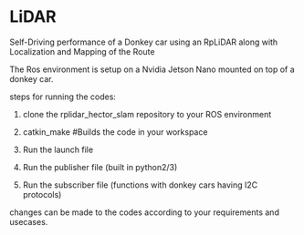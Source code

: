 # LiDAR

Self-Driving performance of a Donkey car using an RpLiDAR along with Localization and Mapping of the Route

The Ros environment is setup on a Nvidia Jetson Nano mounted on top of a donkey car.

steps for running the codes:

1. clone the rplidar_hector_slam repository to your ROS environment

2. catkin_make #Builds the code in your workspace

3. Run the launch file 

4. Run the publisher file (built in python2/3)

5. Run the subscriber file (functions with donkey cars having I2C protocols)

changes can be made to the codes according to your requirements and usecases.
